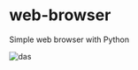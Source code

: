 # web-browser
Simple web browser with Python


![das](https://user-images.githubusercontent.com/62066592/231566018-c8b65f8e-1abd-4cb8-b3e7-accc3ddab16f.png)
